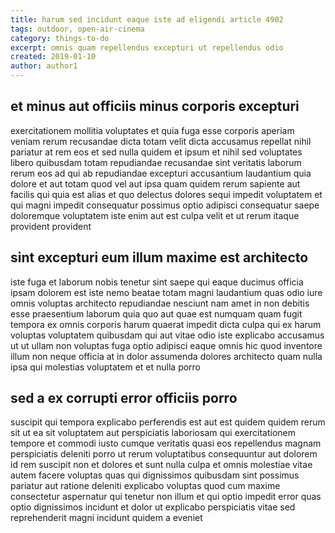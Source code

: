 ```yaml
---
title: harum sed incidunt eaque iste ad eligendi article 4902
tags: outdoor, open-air-cinema
category: things-to-do
excerpt: omnis quam repellendus excepturi ut repellendus odio
created: 2019-01-10
author: author1
---
```


## et minus aut officiis minus corporis excepturi

exercitationem mollitia voluptates et quia fuga esse corporis aperiam veniam rerum recusandae dicta totam velit dicta accusamus repellat nihil pariatur at rem eos et sed nulla quidem et ipsum et nihil sed voluptates libero quibusdam totam repudiandae recusandae sint veritatis laborum rerum eos ad qui ab repudiandae excepturi accusantium laudantium quia dolore et aut totam quod vel aut ipsa quam quidem rerum sapiente aut facilis qui quia est alias et quo delectus dolores sequi impedit voluptatem et qui magni impedit consequatur possimus optio adipisci consequatur saepe doloremque voluptatem iste enim aut est culpa velit et ut rerum itaque provident provident

## sint excepturi eum illum maxime est architecto

iste fuga et laborum nobis tenetur sint saepe qui eaque ducimus officia ipsam dolorem est iste nemo beatae totam magni laudantium quas odio iure omnis voluptas architecto repudiandae nesciunt nam amet in non debitis esse praesentium laborum quia quo aut quae est numquam quam fugit tempora ex omnis corporis harum quaerat impedit dicta culpa qui ex harum voluptas voluptatem quibusdam qui aut vitae odio iste explicabo accusamus ut ut ullam non voluptas fuga optio adipisci eaque omnis hic quod inventore illum non neque officia at in dolor assumenda dolores architecto quam nulla ipsa qui molestias voluptatem et et nulla porro

## sed a ex corrupti error officiis porro

suscipit qui tempora explicabo perferendis est aut est quidem quidem rerum sit ut ea sit voluptatem aut perspiciatis laboriosam qui exercitationem tempore et commodi iusto cumque veritatis quasi eos repellendus magnam perspiciatis deleniti porro ut rerum voluptatibus consequuntur aut dolorem id rem suscipit non et dolores et sunt nulla culpa et omnis molestiae vitae autem facere voluptas quas qui dignissimos quibusdam sint possimus pariatur aut ratione deleniti explicabo voluptas quod cum maxime consectetur aspernatur qui tenetur non illum et qui optio impedit error quas optio dignissimos incidunt et dolor ut explicabo perspiciatis vitae sed reprehenderit magni incidunt quidem a eveniet
